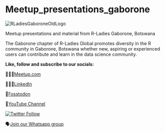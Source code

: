 
# Meetup_presentations_gaborone

![RLadiesGaboroneOldLogo](https://github.com/rladies/meetup_presentations_gaborone/assets/53818579/4b2d0386-2421-4080-aa6b-233b22750eba)

Meetup presentations and material from R-Ladies Gaborone, Botswana

The Gaborone chapter of R-Ladies Global promotes diversity in the R community in Gaborone, Botswana whether new, aspiring or experienced users can contribute and learn in the data science community.


**Like, follow and subscribe to our socials:**

🧑‍🤝‍🧑[Meetup.com](https://www.meetup.com/rladies-gaborone/) 

👩🏽‍💼[LinkedIn](https://www.linkedin.com/company/r-ladies-gaborone/)

🐘[Fosstodon](https://fosstodon.org/@RLadiesGaborone)

🎥[YouTube Channel](https://www.youtube.com/channel/UCMzxf1PB54mTnWJVE8xdGlw)

[![Twitter Follow](https://img.shields.io/twitter/follow/RLadiesGaborone.svg?style=social)](https://twitter.com/RLadiesGaborone)

🗣️[Join our Whatsapp group](https://chat.whatsapp.com/HDisdZS7vlwA3yKJYpeUuh)
